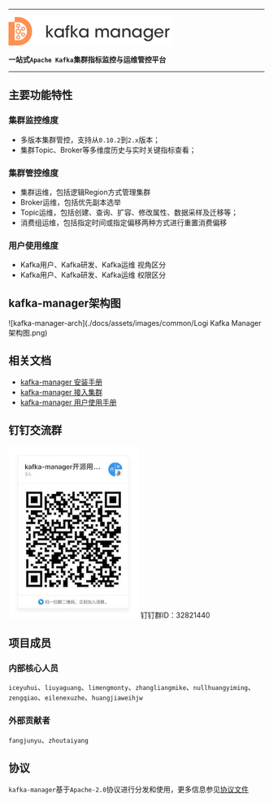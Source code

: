
---

![kafka-manager-logo](./docs/assets/images/common/logo_name.png)

**一站式`Apache Kafka`集群指标监控与运维管控平台**

--- 

## 主要功能特性


### 集群监控维度

- 多版本集群管控，支持从`0.10.2`到`2.x`版本；
- 集群Topic、Broker等多维度历史与实时关键指标查看；


### 集群管控维度

- 集群运维，包括逻辑Region方式管理集群
- Broker运维，包括优先副本选举
- Topic运维，包括创建、查询、扩容、修改属性、数据采样及迁移等；
- 消费组运维，包括指定时间或指定偏移两种方式进行重置消费偏移


### 用户使用维度

- Kafka用户、Kafka研发、Kafka运维 视角区分
- Kafka用户、Kafka研发、Kafka运维 权限区分


## kafka-manager架构图

![kafka-manager-arch](./docs/assets/images/common/Logi Kafka Manager架构图.png)


## 相关文档

- [kafka-manager 安装手册](docs/install_guide/install_guide_cn.md)
- [kafka-manager 接入集群](docs/user_guide/add_cluster/add_cluster.md)
- [kafka-manager 用户使用手册](docs/user_guide/user_guide_cn.md)


## 钉钉交流群

![dingding_group](./docs/assets/images/common/dingding_group.jpg)
  钉钉群ID：32821440


## 项目成员

### 内部核心人员

`iceyuhui`、`liuyaguang`、`limengmonty`、`zhangliangmike`、`nullhuangyiming`、`zengqiao`、`eilenexuzhe`、`huangjiaweihjw`


### 外部贡献者

`fangjunyu`、`zhoutaiyang`


## 协议

`kafka-manager`基于`Apache-2.0`协议进行分发和使用，更多信息参见[协议文件](./LICENSE)
